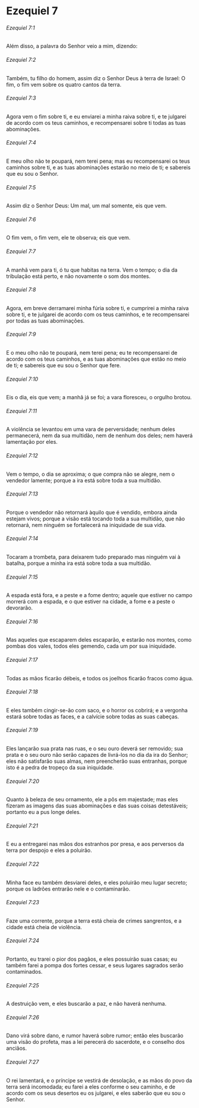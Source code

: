 # Ezequiel 7

###### Ezequiel 7:1

Além disso, a palavra do Senhor veio a mim, dizendo:

###### Ezequiel 7:2

Também, tu filho do homem, assim diz o Senhor Deus à terra de Israel: O fim, o fim vem sobre os quatro cantos da terra.

###### Ezequiel 7:3

Agora vem o fim sobre ti, e eu enviarei a minha raiva sobre ti, e te julgarei de acordo com os teus caminhos, e recompensarei sobre ti todas as tuas abominações.

###### Ezequiel 7:4

E meu olho não te poupará, nem terei pena; mas eu recompensarei os teus caminhos sobre ti, e as tuas abominações estarão no meio de ti; e sabereis que eu sou o Senhor.

###### Ezequiel 7:5

Assim diz o Senhor Deus: Um mal, um mal somente, eis que vem.

###### Ezequiel 7:6

O fim vem, o fim vem, ele te observa; eis que vem.

###### Ezequiel 7:7

A manhã vem para ti, ó tu que habitas na terra. Vem o tempo; o dia da tribulação está perto, e não novamente o som dos montes.

###### Ezequiel 7:8

Agora, em breve derramarei minha fúria sobre ti, e cumprirei a minha raiva sobre ti, e te julgarei de acordo com os teus caminhos, e te recompensarei por todas as tuas abominações.

###### Ezequiel 7:9

E o meu olho não te poupará, nem terei pena; eu te recompensarei de acordo com os teus caminhos, e as tuas abominações que estão no meio de ti; e sabereis que eu sou o Senhor que fere.

###### Ezequiel 7:10

Eis o dia, eis que vem; a manhã já se foi; a vara floresceu, o orgulho brotou.

###### Ezequiel 7:11

A violência se levantou em uma vara de perversidade; nenhum deles permanecerá, nem da sua multidão, nem de nenhum dos deles; nem haverá lamentação por eles.

###### Ezequiel 7:12

Vem o tempo, o dia se aproxima; o que compra não se alegre, nem o vendedor lamente; porque a ira está sobre toda a sua multidão.

###### Ezequiel 7:13

Porque o vendedor não retornará àquilo que é vendido, embora ainda estejam vivos; porque a visão está tocando toda a sua multidão, que não retornará, nem ninguém se fortalecerá na iniquidade de sua vida.

###### Ezequiel 7:14

Tocaram a trombeta, para deixarem tudo preparado mas ninguém vai à batalha, porque a minha ira está sobre toda a sua multidão.

###### Ezequiel 7:15

A espada está fora, e a peste e a fome dentro; aquele que estiver no campo morrerá com a espada, e o que estiver na cidade, a fome e a peste o devorarão.

###### Ezequiel 7:16

Mas aqueles que escaparem deles escaparão, e estarão nos montes, como pombas dos vales, todos eles gemendo, cada um por sua iniquidade.

###### Ezequiel 7:17

Todas as mãos ficarão débeis, e todos os joelhos ficarão fracos como água.

###### Ezequiel 7:18

E eles também cingir-se-ão com saco, e o horror os cobrirá; e a vergonha estará sobre todas as faces, e a calvície sobre todas as suas cabeças.

###### Ezequiel 7:19

Eles lançarão sua prata nas ruas, e o seu ouro deverá ser removido; sua prata e o seu ouro não serão capazes de livrá-los no dia da ira do Senhor; eles não satisfarão suas almas, nem preencherão suas entranhas, porque isto é a pedra de tropeço da sua iniquidade.

###### Ezequiel 7:20

Quanto à beleza de seu ornamento, ele a pôs em majestade; mas eles fizeram as imagens das suas abominações e das suas coisas detestáveis; portanto eu a pus longe deles.

###### Ezequiel 7:21

E eu a entregarei nas mãos dos estranhos por presa, e aos perversos da terra por despojo e eles a poluirão.

###### Ezequiel 7:22

Minha face eu também desviarei deles, e eles poluirão meu lugar secreto; porque os ladrões entrarão nele e o contaminarão.

###### Ezequiel 7:23

Faze uma corrente, porque a terra está cheia de crimes sangrentos, e a cidade está cheia de violência.

###### Ezequiel 7:24

Portanto, eu trarei o pior dos pagãos, e eles possuirão suas casas; eu também farei a pompa dos fortes cessar, e seus lugares sagrados serão contaminados.

###### Ezequiel 7:25

A destruição vem, e eles buscarão a paz, e não haverá nenhuma.

###### Ezequiel 7:26

Dano virá sobre dano, e rumor haverá sobre rumor; então eles buscarão uma visão do profeta, mas a lei perecerá do sacerdote, e o conselho dos anciãos.

###### Ezequiel 7:27

O rei lamentará, e o príncipe se vestirá de desolação, e as mãos do povo da terra será incomodada; eu farei a eles conforme o seu caminho, e de acordo com os seus desertos eu os julgarei, e eles saberão que eu sou o Senhor.

